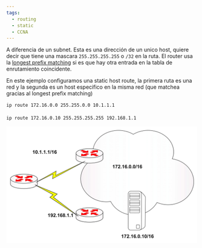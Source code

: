 ```yaml
---
tags:
  - routing
  - static
  - CCNA
---
```


A diferencia de un subnet. Esta es una dirección de un unico host, quiere decir que tiene una mascara `255.255.255.255` o `/32` en la ruta. El router usa la [longest prefix matching](longest%20prefix%20matching.md) si es que hay otra entrada en la tabla de enrutamiento coincidente.

En este ejemplo configuramos una static host route, la primera ruta es una red y la segunda es un host especifico en la misma red (que matchea gracias al longest prefix matching)

``` bash
ip route 172.16.0.0 255.255.0.0 10.1.1.1

ip route 172.16.0.10 255.255.255.255 192.168.1.1
```

![](_anexos_/13-9-scaled.jpg)